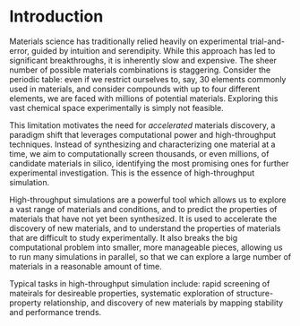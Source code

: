 # Introduction

Materials science has traditionally relied heavily on experimental trial-and-error, guided by intuition and serendipity. While this approach has led to significant breakthroughs, it is inherently slow and expensive. The sheer number of possible materials combinations is staggering. Consider the periodic table: even if we restrict ourselves to, say, 30 elements commonly used in materials, and consider compounds with up to four different elements, we are faced with millions of potential materials. Exploring this vast chemical space experimentally is simply not feasible.

This limitation motivates the need for *accelerated* materials discovery, a paradigm shift that leverages computational power and high-throughput techniques. Instead of synthesizing and characterizing one material at a time, we aim to computationally screen thousands, or even millions, of candidate materials in silico, identifying the most promising ones for further experimental investigation. This is the essence of high-throughput simulation.

High-throughput simulations are a powerful tool which allows us to explore a vast range of materials and conditions, and to predict the properties of materials that have not yet been synthesized. It is used to accelerate the discovery of new materials, and to understand the properties of materials that are difficult to study experimentally. It also breaks the big computational problem into smaller, more manageable pieces, allowing us to run many simulations in parallel, so that we can explore a large number of materials in a reasonable amount of time.

Typical tasks in high-throughput simulation include: rapid screening of mateirals for desireable properties, systematic exploration of structure-property relationship, and discovery of new materials by mapping stability and performance trends.